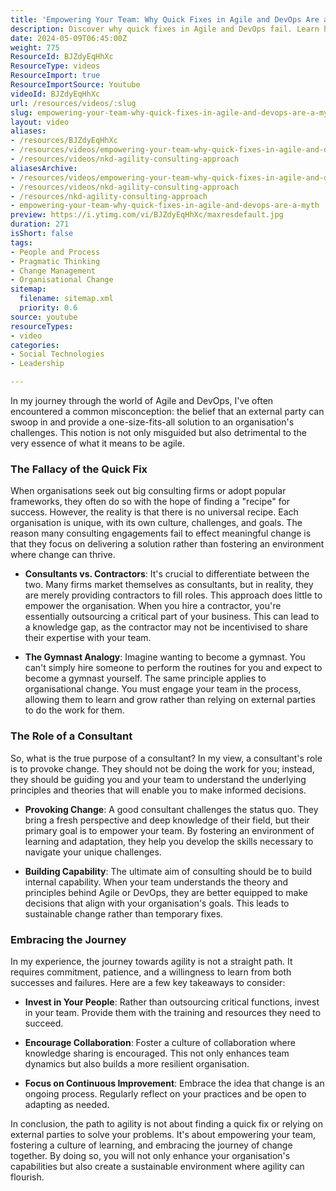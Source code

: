 ```yaml
---
title: 'Empowering Your Team: Why Quick Fixes in Agile and DevOps Are a Myth'
description: Discover why quick fixes in Agile and DevOps fail. Learn how to empower your team for sustainable change and embrace the journey of continuous improvement.
date: 2024-05-09T06:45:00Z
weight: 775
ResourceId: BJZdyEqHhXc
ResourceType: videos
ResourceImport: true
ResourceImportSource: Youtube
videoId: BJZdyEqHhXc
url: /resources/videos/:slug
slug: empowering-your-team-why-quick-fixes-in-agile-and-devops-are-a-myth
layout: video
aliases:
- /resources/BJZdyEqHhXc
- /resources/videos/empowering-your-team-why-quick-fixes-in-agile-and-devops-are-a-myth
- /resources/videos/nkd-agility-consulting-approach
aliasesArchive:
- /resources/videos/empowering-your-team-why-quick-fixes-in-agile-and-devops-are-a-myth
- /resources/videos/nkd-agility-consulting-approach
- /resources/nkd-agility-consulting-approach
- empowering-your-team-why-quick-fixes-in-agile-and-devops-are-a-myth
preview: https://i.ytimg.com/vi/BJZdyEqHhXc/maxresdefault.jpg
duration: 271
isShort: false
tags:
- People and Process
- Pragmatic Thinking
- Change Management
- Organisational Change
sitemap:
  filename: sitemap.xml
  priority: 0.6
source: youtube
resourceTypes:
- video
categories:
- Social Technologies
- Leadership

---
```

In my journey through the world of Agile and DevOps, I've often encountered a common misconception: the belief that an external party can swoop in and provide a one-size-fits-all solution to an organisation's challenges. This notion is not only misguided but also detrimental to the very essence of what it means to be agile. 

### The Fallacy of the Quick Fix

When organisations seek out big consulting firms or adopt popular frameworks, they often do so with the hope of finding a "recipe" for success. However, the reality is that there is no universal recipe. Each organisation is unique, with its own culture, challenges, and goals. The reason many consulting engagements fail to effect meaningful change is that they focus on delivering a solution rather than fostering an environment where change can thrive.

- **Consultants vs. Contractors**: It's crucial to differentiate between the two. Many firms market themselves as consultants, but in reality, they are merely providing contractors to fill roles. This approach does little to empower the organisation. When you hire a contractor, you're essentially outsourcing a critical part of your business. This can lead to a knowledge gap, as the contractor may not be incentivised to share their expertise with your team.

- **The Gymnast Analogy**: Imagine wanting to become a gymnast. You can't simply hire someone to perform the routines for you and expect to become a gymnast yourself. The same principle applies to organisational change. You must engage your team in the process, allowing them to learn and grow rather than relying on external parties to do the work for them.

### The Role of a Consultant

So, what is the true purpose of a consultant? In my view, a consultant's role is to provoke change. They should not be doing the work for you; instead, they should be guiding you and your team to understand the underlying principles and theories that will enable you to make informed decisions.

- **Provoking Change**: A good consultant challenges the status quo. They bring a fresh perspective and deep knowledge of their field, but their primary goal is to empower your team. By fostering an environment of learning and adaptation, they help you develop the skills necessary to navigate your unique challenges.

- **Building Capability**: The ultimate aim of consulting should be to build internal capability. When your team understands the theory and principles behind Agile or DevOps, they are better equipped to make decisions that align with your organisation's goals. This leads to sustainable change rather than temporary fixes.

### Embracing the Journey

In my experience, the journey towards agility is not a straight path. It requires commitment, patience, and a willingness to learn from both successes and failures. Here are a few key takeaways to consider:

- **Invest in Your People**: Rather than outsourcing critical functions, invest in your team. Provide them with the training and resources they need to succeed.

- **Encourage Collaboration**: Foster a culture of collaboration where knowledge sharing is encouraged. This not only enhances team dynamics but also builds a more resilient organisation.

- **Focus on Continuous Improvement**: Embrace the idea that change is an ongoing process. Regularly reflect on your practices and be open to adapting as needed.

In conclusion, the path to agility is not about finding a quick fix or relying on external parties to solve your problems. It's about empowering your team, fostering a culture of learning, and embracing the journey of change together. By doing so, you will not only enhance your organisation's capabilities but also create a sustainable environment where agility can flourish.
